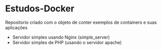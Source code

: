 # Estudos-Docker
Repositorio criado com o objeto de conter exemplos de containers e suas aplicações
- Servidor simples usando Nginx (simple_server)
- Servidor simples de PHP (usando o servidor apache)